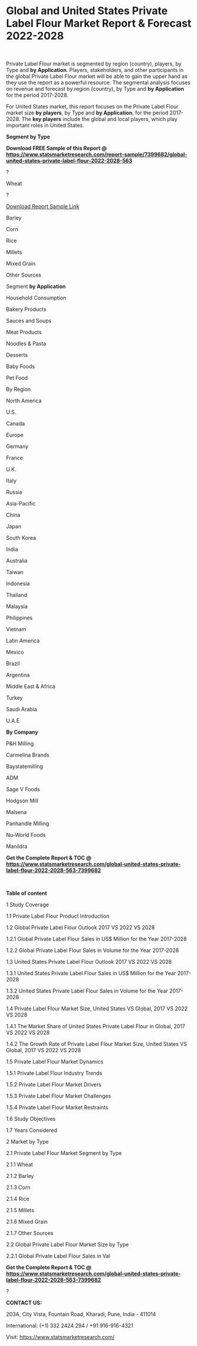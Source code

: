<h1>Global and United States Private Label Flour Market Report & Forecast 2022-2028</h1><br/><p>Private Label Flour market is segmented by region (country), players, by Type and <strong>by Application</strong>. Players, stakeholders, and other participants in the global Private Label Flour market will be able to gain the upper hand as they use the report as a powerful resource. The segmental analysis focuses on revenue and forecast by region (country), by Type and <strong>by Application</strong> for the period 2017-2028.</p>
 
 
 
 <p>For United States market, this report focuses on the Private Label Flour market size <strong>by players</strong>, by Type and <strong>by Application</strong>, for the period 2017-2028. The <strong>key players</strong> include the global and local players, which play important roles in United States.</p>
 
 
 
 <p><strong>Segment by Type</strong></p>
 
 
 
 <div><b>Download FREE Sample of this Report @ <a href="https://www.statsmarketresearch.com/download-free-sample/7399682/global-united-states-private-label-flour-2022-2028-563">https://www.statsmarketresearch.com/report-sample/7399682/global-united-states-private-label-flour-2022-2028-563</a></b></div>
 
 
 
 <p>? </p>
 
 
 
 <p>Wheat</p>
 
 
 
 <p>? </p>
 
 
 
 <p><a href="https://www.statsmarketresearch.com/download-free-sample/7399682/global-united-states-private-label-flour-2022-2028-563">Download Report Sample Link</a></p>
 
 
 
 <p>Barley</p>
 
 
 
 <p>Corn</p>
 
 
 
 <p>Rice</p>
 
 
 
 <p>Millets</p>
 
 
 
 <p>Mixed Grain</p>
 
 
 
 <p>Other Sources</p>
 
 
 
 <p>Segment <strong>by Application</strong></p>
 
 
 
 <p>Household Consumption</p>
 
 
 
 <p>Bakery Products</p>
 
 
 
 <p>Sauces and Soups</p>
 
 
 
 <p>Meat Products</p>
 
 
 
 <p>Noodles & Pasta</p>
 
 
 
 <p>Desserts</p>
 
 
 
 <p>Baby Foods</p>
 
 
 
 <p>Pet Food</p>
 
 
 
 <p>By Region</p>
 
 
 
 <p>North America</p>
 
 
 
 <p>U.S.</p>
 
 
 
 <p>Canada</p>
 
 
 
 <p>Europe</p>
 
 
 
 <p>Germany</p>
 
 
 
 <p>France</p>
 
 
 
 <p>U.K.</p>
 
 
 
 <p>Italy</p>
 
 
 
 <p>Russia</p>
 
 
 
 <p>Asia-Pacific</p>
 
 
 
 <p>China</p>
 
 
 
 <p>Japan</p>
 
 
 
 <p>South Korea</p>
 
 
 
 <p>India</p>
 
 
 
 <p>Australia</p>
 
 
 
 <p>Taiwan</p>
 
 
 
 <p>Indonesia</p>
 
 
 
 <p>Thailand</p>
 
 
 
 <p>Malaysia</p>
 
 
 
 <p>Philippines</p>
 
 
 
 <p>Vietnam</p>
 
 
 
 <p>Latin America</p>
 
 
 
 <p>Mexico</p>
 
 
 
 <p>Brazil</p>
 
 
 
 <p>Argentina</p>
 
 
 
 <p>Middle East & Africa</p>
 
 
 
 <p>Turkey</p>
 
 
 
 <p>Saudi Arabia</p>
 
 
 
 <p>U.A.E</p>
 
 
 
 <p><strong>By Company</strong></p>
 
 
 
 <p>P&H Milling</p>
 
 
 
 <p>Carmelina Brands</p>
 
 
 
 <p>Baystatemilling</p>
 
 
 
 <p>ADM</p>
 
 
 
 <p>Sage V Foods</p>
 
 
 
 <p>Hodgson Mill</p>
 
 
 
 <p>Malsena</p>
 
 
 
 <p>Panhandle Milling</p>
 
 
 
 <p>Nu-World Foods</p>
 
 
 
 <p>Manildra</p>
 
 
 
 <div><b>Get the Complete Report & TOC @ <a href="https://www.statsmarketresearch.com/global-united-states-private-label-flour-2022-2028-563-7399682">https://www.statsmarketresearch.com/global-united-states-private-label-flour-2022-2028-563-7399682</a></b></div>
 
 
 
 <p><br />
 
 <b>Table of content</b></p>
 
 
 
 <p>1 Study Coverage<br />
 
 1.1 Private Label Flour Product Introduction<br />
 
 1.2 Global Private Label Flour Outlook 2017 VS 2022 VS 2028<br />
 
 1.2.1 Global Private Label Flour Sales in US$ Million for the Year 2017-2028<br />
 
 1.2.2 Global Private Label Flour Sales in Volume for the Year 2017-2028<br />
 
 1.3 United States Private Label Flour Outlook 2017 VS 2022 VS 2028<br />
 
 1.3.1 United States Private Label Flour Sales in US$ Million for the Year 2017-2028<br />
 
 1.3.2 United States Private Label Flour Sales in Volume for the Year 2017-2028<br />
 
 1.4 Private Label Flour Market Size, United States VS Global, 2017 VS 2022 VS 2028<br />
 
 1.4.1 The Market Share of United States Private Label Flour in Global, 2017 VS 2022 VS 2028<br />
 
 1.4.2 The Growth Rate of Private Label Flour Market Size, United States VS Global, 2017 VS 2022 VS 2028<br />
 
 1.5 Private Label Flour Market Dynamics<br />
 
 1.5.1 Private Label Flour Industry Trends<br />
 
 1.5.2 Private Label Flour Market Drivers<br />
 
 1.5.3 Private Label Flour Market Challenges<br />
 
 1.5.4 Private Label Flour Market Restraints<br />
 
 1.6 Study Objectives<br />
 
 1.7 Years Considered<br />
 
 2 Market by Type<br />
 
 2.1 Private Label Flour Market Segment by Type<br />
 
 2.1.1 Wheat<br />
 
 2.1.2 Barley<br />
 
 2.1.3 Corn<br />
 
 2.1.4 Rice<br />
 
 2.1.5 Millets<br />
 
 2.1.6 Mixed Grain<br />
 
 2.1.7 Other Sources<br />
 
 2.2 Global Private Label Flour Market Size by Type<br />
 
 2.2.1 Global Private Label Flour Sales in Val</p>
 
 
 
 <div><b>Get the Complete Report & TOC @ <a href="https://www.statsmarketresearch.com/global-united-states-private-label-flour-2022-2028-563-7399682">https://www.statsmarketresearch.com/global-united-states-private-label-flour-2022-2028-563-7399682</a></b></div>
 
 
 
 <p>? </p>
 
 
 
 <p><b>CONTACT US:</b><br />
 
 203A, City Vista, Fountain Road, Kharadi, Pune, India - 411014<br />
 
 International: (+1) 332 2424 294 / +91 916-916-4321<br />
 
 Visit: <a href="https://www.statsmarketresearch.com/">https://www.statsmarketresearch.com/</a></p>